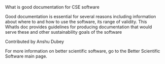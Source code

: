 What is good documentation for CSE software

Good documentation is essential for several reasons including information about where to and how to use the software, its range of validity. This WhatIs doc provides guidelines for producing documentation that would serve these and other sustainability goals of the software

Contributed by Anshu Dubey

For more information on better scientific software, go to the Better Scientific Software main page.
